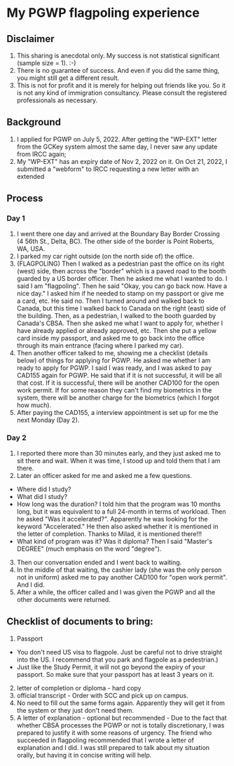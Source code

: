 # My PGWP flagpoling experience

## Disclaimer

1.  This sharing is anecdotal only. My success is not statistical significant (sample size = 1). :-)
2.  There is no guarantee of success. And even if you did the same thing, you might still get a different result.
3.  This is not for profit and it is merely for helping out friends like you. So it is not any kind of immigration consultancy. Please consult the registered professionals as necessary.

## Background

1.  I applied for PGWP on July 5, 2022. After getting the "WP-EXT" letter from the GCKey system almost the same day, I never saw any update from IRCC again;
2.  My "WP-EXT" has an expiry date of Nov 2, 2022 on it. On Oct 21, 2022, I submitted a "webform" to IRCC requesting a new letter with an extended

## Process

### Day 1

1.  I went there one day and arrived at the Boundary Bay Border Crossing (4 56th St., Delta, BC).  The other side of the border is Point Roberts, WA, USA.
2.  I parked my car right outside (on the north side of) the office.
3.  (FLAGPOLING) Then I walked as a pedestrian past the office on its right (west) side, then across the "border" which is a paved road to the booth guarded by a US border officer.  Then he asked me what I wanted to do.  I said I am "flagpoling".  Then he said "Okay, you can go back now.  Have a nice day."  I asked him if he needed to stamp on my passport or give me a card, etc. He said no.  Then I turned around and walked back to Canada, but this time I walked back to Canada on the right (east) side of the building.  Then, as a pedestrian, I walked to the booth guarded by Canada's CBSA.  Then she asked me what I want to apply for, whether I have already applied or already approved, etc.  Then she put a yellow card inside my passport, and asked me to go back into the office through its main entrance (facing where I parked my car).
4. Then another officer talked to me, showing me a checklist (details below) of things for applying for PGWP.  He asked me whether I am ready to apply for PGWP.  I said I was ready, and I was asked to pay CAD155 again for PGWP.  He said that if it is not successful, it will be all that cost.  If it is successful, there will be another CAD100 for the open work permit.  If for some reason they can't find my biometrics in the system, there will be another charge for the biometrics (which I forgot how much).
5. After paying the CAD155, a interview appointment is set up for me the next Monday (Day 2).  

### Day 2

1. I reported there more than 30 minutes early, and they just asked me to sit there and wait.  When it was time, I stood up and told them that I am there.
2. Later an officer asked for me and asked me a few questions.  
- Where did I study?
- What did I study?
- How long was the duration? I told him that the program was 10 months long, but it was equivalent to a full 24-month in terms of workload.  Then he asked "Was it accelerated?".  Apparently he was looking for the keyword "Accelerated."  He then also asked whether it is mentioned in the letter of completion.  Thanks to Milad, it is mentioned there!!!
- What kind of program was it?  Was it diploma?  Then I said "Master's DEGREE" (much emphasis on the word "degree").
3. Then our conversation ended and I went back to waiting.
4. In the middle of that waiting, the cashier lady (she was the only person not in uniform) asked me to pay another CAD100 for "open work permit".  And I did.
5. After a while, the officer called and I was given the PGWP and all the other documents were returned.

## Checklist of documents to bring:
1. Passport 
- You don't need US visa to flagpole. Just be careful not to drive straight into the US.  I recommend that you park and flagpole as a pedestrian.)
- Just like the Study Permit, it will not go beyond the expiry of your passport.  So make sure that your passport has at least 3 years on it.
2. letter of completion or diploma - hard copy
3. official transcript - Order with SCC and pick up on campus.
4. No need to fill out the same forms again.  Apparently they will get it from the system or they just don't need them.
5. A letter of explanation - optional but recommended - Due to the fact that whether CBSA processes the PGWP or not is totally discretionary, I was prepared to justify it with some reasons of urgency.  The friend who succeeded in flagpoling recommended that I wrote a letter of explanation and I did.  I was still prepared to talk about my situation orally, but having it in concise writing will help.
